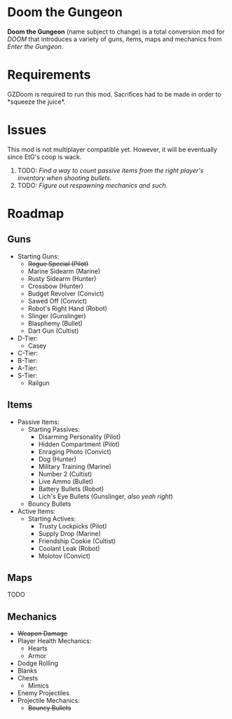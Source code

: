 # Doom the Gungeon
**Doom the Gungeon** (name subject to change) is a total conversion mod for _DOOM_ that introduces a variety of guns, items, maps and mechanics from _Enter the Gungeon_.

# Requirements

GZDoom is required to run this mod. Sacrifices had to be made in order to \*squeeze the juice\*.

# Issues

This mod is not multiplayer compatible yet. However, it will be eventually since EtG's coop is wack.

1. TODO: _Find a way to count passive items from the right player's inventory when shooting bullets._
2. TODO: _Figure out respawning mechanics and such._

# Roadmap

## Guns
- Starting Guns:
    - ~~Rogue Special (Pilot)~~
    - Marine Sidearm (Marine)
    - Rusty Sidearm (Hunter)
    - Crossbow (Hunter)
    - Budget Revolver (Convict)
    - Sawed Off (Convict)
    - Robot's Right Hand (Robot)
    - Slinger (Gunslinger)
    - Blasphemy (Bullet)
    - Dart Gun (Cultist)
- D-Tier:
    - Casey
- C-Tier:
- B-Tier:
- A-Tier:
- S-Tier:
    - Railgun

## Items
- Passive Items:
    - Starting Passives:
        - Disarming Personality (Pilot)
        - Hidden Compartment (Pilot)
        - Enraging Photo (Convict)
        - Dog (Hunter)
        - Military Training (Marine)
        - Number 2 (Cultist)
        - Live Ammo (Bullet)
        - Battery Bullets (Robot)
        - Lich's Eye Bullets (Gunslinger, _also yeah right_)
    - Bouncy Bullets
- Active Items:
    - Starting Actives:
        - Trusty Lockpicks (Pilot)
        - Supply Drop (Marine)
        - Friendship Cookie (Cultist)
        - Coolant Leak (Robot)
        - Molotov (Convict)

## Maps
TODO

## Mechanics
- ~~Weapon Damage~~
- Player Health Mechanics:
    - Hearts
    - Armor
- Dodge Rolling
- Blanks
- Chests
    - Mimics
- Enemy Projectiles
- Projectile Mechanics:
    - ~~Bouncy Bullets~~
